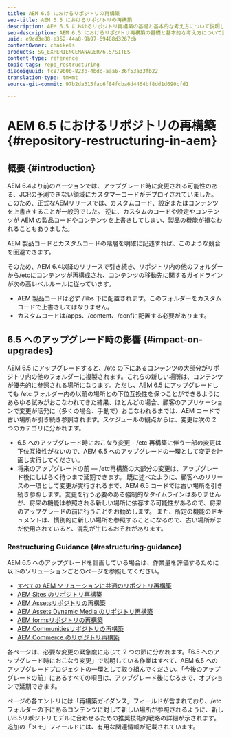 ```yaml
---
title: AEM 6.5 におけるリポジトリの再構築
seo-title: AEM 6.5 におけるリポジトリの再構築
description: AEM 6.5 におけるリポジトリ再構築の基礎と基本的な考え方について説明します。
seo-description: AEM 6.5 におけるリポジトリ再構築の基礎と基本的な考え方について説明します。
uuid: e9cd3e88-e352-44a8-9b97-69488d3267cb
contentOwner: chaikels
products: SG_EXPERIENCEMANAGER/6.5/SITES
content-type: reference
topic-tags: repo_restructuring
discoiquuid: fc879b0b-823b-4bdc-aaa6-36f53a33fb22
translation-type: tm+mt
source-git-commit: 97b2da315fac6f84fcba6d4464bf8dd1d690cfd1

---
```



# AEM 6.5 におけるリポジトリの再構築{#repository-restructuring-in-aem}

## 概要 {#introduction}

AEM 6.4より前のバージョンでは、アップグレード時に変更される可能性のある、JCRの予測できない領域にカスタマーコードがデプロイされていました。 このため、正式なAEMリリースでは、カスタムコード、設定またはコンテンツを上書きすることが一般的でした。 逆に、カスタムのコードや設定やコンテンツが AEM の製品コードやコンテンツを上書きしてしまい、製品の機能が損なわれることもありました。

AEM 製品コードとカスタムコードの階層を明確に記述すれば、このような競合を回避できます。

そのため、AEM 6.4以降のリリースで引き続き、リポジトリ内の他のフォルダーから/etcにコンテンツが再構成され、コンテンツの移動先に関するガイドラインが次の高レベルルールに従っています。

* AEM 製品コードは必ず /libs 下に配置されます。このフォルダーをカスタムコードで上書きしてはなりません。
* カスタムコードは/apps、/content、/confに配置する必要があります。

## 6.5 へのアップグレード時の影響 {#impact-on-upgrades}

AEM 6.5 にアップグレードすると、/etc の下にあるコンテンツの大部分がリポジトリ内の他のフォルダーに複製されます。これらの新しい場所は、コンテンツが優先的に参照される場所になります。ただし、AEM 6.5 にアップグレードしても /etc フォルダー内の以前の場所との下位互換性を保つことができるようにあらゆる試みがおこなわれてきた結果、ほとんどの場合、顧客のアプリケーションで変更が活発に（多くの場合、手動で）おこなわれるまでは、AEM コードで古い場所が引き続き参照されます。スケジュールの観点からは、変更は次の 2 つのカテゴリに分かれます。

* 6.5 へのアップグレード時におこなう変更 - /etc 再構築に伴う一部の変更は下位互換性がないので、AEM 6.5 へのアップグレードの一環として変更を計画し実行してください。
* 将来のアップグレードの前 — /etc再構築の大部分の変更は、アップグレード後にしばらく待つまで延期できます。 既に述べたように、顧客へのリリースの一環として変更が実行されるまで、AEM 6.5 コードでは古い場所を引き続き参照します。変更を行う必要のある強制的なタイムラインはありませんが、将来の機能は参照される新しい場所に依存する可能性があるので、将来のアップグレードの前に行うことをお勧めします。 また、所定の機能のドキュメントは、慣例的に新しい場所を参照することになるので、古い場所がまだ使用されていると、混乱が生じるおそれがあります。

### Restructuring Guidance {#restructuring-guidance}

AEM 6.5 へのアップグレードを計画している場合は、作業量を評価するために以下のソリューションごとのページを参照してください。

* [すべての AEM ソリューションに共通のリポジトリ再構築](/help/sites-deploying/all-repository-restructuring-in-aem-6-5.md)
* [AEM Sites のリポジトリ再構築](/help/sites-deploying/sites-repository-restructuring-in-aem-6-5.md)
* [AEM Assetsリポジトリの再構築](/help/sites-deploying/assets-repository-restructuring-in-aem-6-5.md)
* [AEM Assets Dynamic Media のリポジトリ再構築](/help/sites-deploying/dynamicmedia-repository-restructuring-in-aem-6-5.md)
* [AEM formsリポジトリの再構築](/help/sites-deploying/forms-repository-restructuring-in-aem-6-5.md)
* [AEM Communitiesリポジトリの再構築](/help/sites-deploying/communities-repository-restructuring-in-aem-6-5.md)
* [AEM Commerce のリポジトリ再構築](/help/sites-deploying/ecommerce-repository-restructuring-in-aem-6-5.md)

各ページは、必要な変更の緊急度に応じて 2 つの節に分かれます。「6.5 へのアップグレード時におこなう変更」で説明している作業はすべて、AEM 6.5 へのアップグレードプロジェクトの一環として取り組んでください。「今後のアップグレードの前」にあるすべての項目は、アップグレード後になるまで、オプションで延期できます。

ページの各エントリには「再構築ガイダンス」フィールドが含まれており、/etcフォルダーの下にあるコンテンツに対して新しい場所が参照されるように、新しい6.5リポジトリモデルに合わせるための推奨技術的戦略の詳細が示されます。 追加の「メモ」フィールドには、有用な関連情報が記載されています。
